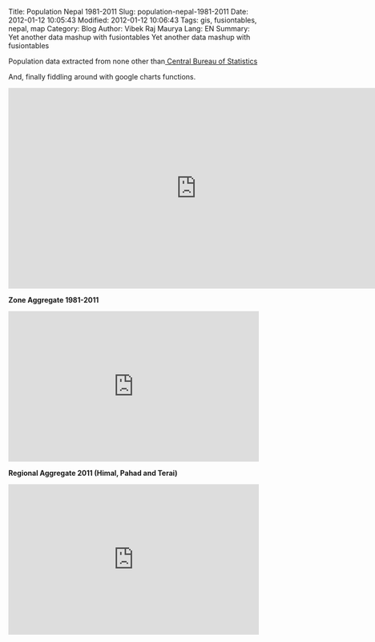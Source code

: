 Title: Population Nepal 1981-2011
Slug: population-nepal-1981-2011
Date: 2012-01-12 10:05:43
Modified: 2012-01-12 10:06:43
Tags: gis, fusiontables,  nepal, map
Category: Blog 
Author: Vibek Raj Maurya 
Lang: EN
Summary: Yet another data mashup with fusiontables
Yet another data mashup with fusiontables

Population data extracted from none other than[ Central Bureau of Statistics](http://cbs.gov.np/)

And, finally fiddling around with google charts functions.  
<iframe frameborder="no" height="400" scrolling="no" src="https://www.google.com/fusiontables/embedviz?viz=MAP&q=select+col0%3E%3E1+from+1FIa0InJqH5zvKl-_4oC4luMkPxtxbMMGWMa1W-A&h=false&lat=28.37657075689076&lng=84.35195159909995&z=7&t=1&l=col0%3E%3E1" width="750"></iframe>

**Zone Aggregate 1981-2011**  
<iframe frameborder="no" height="300" scrolling="no" src="https://www.google.com/fusiontables/embedviz?viz=GVIZ&t=BAR&gco_isStacked=false&gco_booleanRole=certainty&gco_hAxis=%7B%22useFormatFromData%22%3Atrue%2C+%22viewWindowMode%22%3A%22pretty%22%2C+%22viewWindow%22%3A%7B%22max%22%3Anull%2C+%22min%22%3Anull%7D%2C+%22minValue%22%3Anull%2C+%22maxValue%22%3Anull%7D&gco_vAxes=%5B%7B%22useFormatFromData%22%3Atrue%2C+%22minValue%22%3Anull%2C+%22maxValue%22%3Anull%2C+%22viewWindow%22%3Anull%2C+%22viewWindowMode%22%3Anull%7D%2C%7B%22useFormatFromData%22%3Atrue%7D%5D&gco_legend=right&gco_series=%7B%220%22%3A%7B%22color%22%3A%22%236aa84f%22%7D%2C+%221%22%3A%7B%22color%22%3A%22%233d85c6%22%7D%2C+%222%22%3A%7B%22color%22%3A%22%23f6b26b%22%7D%2C+%223%22%3A%7B%22color%22%3A%22%2385200c%22%7D%7D&containerId=gviz_canvas&q=select+col8%3E%3E0%2C+SUM(col1%3E%3E0)%2C+SUM(col2%3E%3E0)%2C+SUM(col3%3E%3E0)%2C+SUM(col4%3E%3E0)+from+1FIa0InJqH5zvKl-_4oC4luMkPxtxbMMGWMa1W-A&qrs=+where+col8%3E%3E0+%3E%3D+&qre=+and+col8%3E%3E0+%3C%3D+&qe=+group+by+col8%3E%3E0+limit+14&width=500&height=300" width="500"></iframe>

**Regional Aggregate 2011 (Himal, Pahad and Terai)**  
<iframe frameborder="no" height="300" scrolling="no" src="https://www.google.com/fusiontables/embedviz?viz=GVIZ&t=PIE&gco_is3D=true&gco_pieHole=0&gco_booleanRole=certainty&gco_colors=%5B%22%23f6b26b%22%2C%22%239fc5e8%22%2C%22%236aa84f%22%2C%22%23109618%22%2C%22%23990099%22%2C%22%230099C6%22%2C%22%23DD4477%22%2C%22%2366AA00%22%2C%22%23B82E2E%22%2C%22%23316395%22%2C%22%23994499%22%2C%22%2322AA99%22%2C%22%23AAAA11%22%2C%22%236633CC%22%2C%22%23E67300%22%2C%22%238B0707%22%2C%22%23651067%22%2C%22%23329262%22%2C%22%235574A6%22%2C%22%233B3EAC%22%2C%22%23B77322%22%2C%22%2316D620%22%2C%22%23B91383%22%2C%22%23F4359E%22%2C%22%239C5935%22%2C%22%23A9C413%22%2C%22%232A778D%22%2C%22%23668D1C%22%2C%22%23BEA413%22%2C%22%230C5922%22%2C%22%23743411%22%5D&gco_hAxis=%7B%22useFormatFromData%22%3Atrue%2C+%22viewWindowMode%22%3A%22pretty%22%2C+%22viewWindow%22%3A%7B%22max%22%3Anull%2C+%22min%22%3Anull%7D%2C+%22minValue%22%3Anull%2C+%22maxValue%22%3Anull%7D&gco_vAxes=%5B%7B%22useFormatFromData%22%3Atrue%2C+%22viewWindowMode%22%3A%22pretty%22%2C+%22viewWindow%22%3A%7B%22max%22%3Anull%2C+%22min%22%3Anull%7D%2C+%22minValue%22%3Anull%2C+%22maxValue%22%3Anull%7D%2C%7B%22useFormatFromData%22%3Atrue%2C+%22viewWindowMode%22%3A%22pretty%22%2C+%22viewWindow%22%3A%7B%22max%22%3Anull%2C+%22min%22%3Anull%7D%2C+%22minValue%22%3Anull%2C+%22maxValue%22%3Anull%7D%5D&gco_legend=right&gco_theme=maximized&gco_title=Regional+Distribution+&containerId=gviz_canvas&q=select+col7%3E%3E0%2C+SUM(col4%3E%3E0)+from+1FIa0InJqH5zvKl-_4oC4luMkPxtxbMMGWMa1W-A&qrs=+where+col7%3E%3E0+%3E%3D+&qre=+and+col7%3E%3E0+%3C%3D+&qe=+group+by+col7%3E%3E0+limit+3&width=500&height=300" width="500"></iframe>


